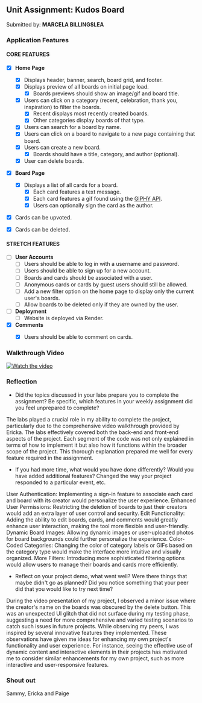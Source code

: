 ## Unit Assignment: Kudos Board

Submitted by: **MARCELA BILLINGSLEA**

### Application Features

#### CORE FEATURES

- [X] **Home Page**
  - [X] Displays header, banner, search, board grid, and footer.
  - [X] Displays preview of all boards on initial page load.
    - [X] Boards previews should show an image/gif and board title.
  - [X] Users can click on a category (recent, celebration, thank you, inspiration) to filter the boards.
    - [X] Recent displays most recently created boards.
    - [X] Other categories display boards of that type.
  - [X] Users can search for a board by name.
  - [X] Users can click on a board to navigate to a new page containing that board.
  - [X] Users can create a new board.
    - [X] Boards should have a title, category, and author (optional).
  - [X] User can delete boards.

- [X] **Board Page**
  - [X] Displays a list of all cards for a board.
    -  [X] Each card features a text message.
    -  [X] Each card features a gif found using the [GIPHY API](https://developers.giphy.com/docs/api/).
    -  [X] Users can optionally sign the card as the author.
-   [X] Cards can be upvoted.
-   [X] Cards can be deleted.


#### STRETCH FEATURES


- [ ] **User Accounts**
  - [ ] Users should be able to log in with a username and password.
  - [ ] Users should be able to sign up for a new account.
  - [ ]  Boards and cards should be associated with a user.
    - [ ]  Anonymous cards or cards by guest users should still be allowed.
  - [ ] Add a new filter option on the home page to display only the current user's boards.
  - [ ] Allow boards to be deleted only if they are owned by the user.
- [ ] **Deployment**
  - [ ] Website is deployed via Render.
- [X] **Comments**
  - [X] Users should be able to comment on cards.


### Walkthrough Video


[![Watch the video](https://cdn.loom.com/sessions/thumbnails/38e6eb3adca14242a34b42bb9c64697f-with-play.gif)](https://www.loom.com/share/38e6eb3adca14242a34b42bb9c64697f)

### Reflection

* Did the topics discussed in your labs prepare you to complete the assignment? Be specific, which features in your weekly assignment did you feel unprepared to complete?

The labs played a crucial role in my ability to complete the project, particularly due to the comprehensive video walkthrough provided by Ericka. The labs effectively covered both the back-end and front-end aspects of the project. Each segment of the code was not only explained in terms of how to implement it but also how it functions within the broader scope of the project. This thorough explanation prepared me well for every feature required in the assignment.

* If you had more time, what would you have done differently? Would you have added additional features? Changed the way your project responded to a particular event, etc.

User Authentication: Implementing a sign-in feature to associate each card and board with its creator would personalize the user experience.
Enhanced User Permissions: Restricting the deletion of boards to just their creators would add an extra layer of user control and security.
Edit Functionality: Adding the ability to edit boards, cards, and comments would greatly enhance user interaction, making the tool more flexible and user-friendly.
Dynamic Board Images: Allowing dynamic images or user-uploaded photos for board backgrounds could further personalize the experience.
Color-Coded Categories: Changing the color of category labels or GIFs based on the category type would make the interface more intuitive and visually organized.
More Filters: Introducing more sophisticated filtering options would allow users to manage their boards and cards more efficiently.


* Reflect on your project demo, what went well? Were there things that maybe didn't go as planned? Did you notice something that your peer did that you would like to try next time?

During the video presentation of my project, I observed a minor issue where the creator's name on the boards was obscured by the delete button. This was an unexpected UI glitch that did not surface during my testing phase, suggesting a need for more comprehensive and varied testing scenarios to catch such issues in future projects.
While observing my peers, I was inspired by several innovative features they implemented. These observations have given me ideas for enhancing my own project's functionality and user experience. For instance, seeing the effective use of dynamic content and interactive elements in their projects has motivated me to consider similar enhancements for my own project, such as more interactive and user-responsive features.

### Shout out

Sammy, Ericka and Paige
